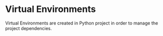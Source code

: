 # Virtual Environments

Virtual Environments are created in Python project in order to manage the project dependencies. 
